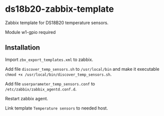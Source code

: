 # ds18b20-zabbix-template
Zabbix template for DS18B20 temperature sensors.

Module w1-gpio required

## Installation

Import `zbx_export_templates.xml` to zabbix.

Add file `discover_temp_sensors.sh` to `/usr/local/bin` and make it executable `chmod +x /usr/local/bin/discover_temp_sensors.sh`.

Add file `userparameter_temp_sensors.conf` to `/etc/zabbix/zabbix_agentd.conf.d`.

Restart zabbix agent.

Link template `Temperature sensors` to needed host.